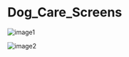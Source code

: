 # Dog_Care_Screens
![image1](https://github.com/emir-emir/dog_care/assets/69528988/6a926a1e-3a6e-4582-a016-9819047dbd7e)

![image2](https://github.com/emir-emir/dog_care/assets/69528988/8c0c4fc9-a5a5-439d-84e1-f5ea7f920a60)
